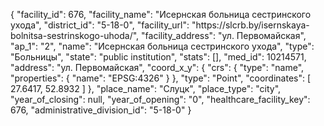{
    "facility_id": 676,
    "facility_name": "Исернская больница сестринского ухода",
    "district_id": "5-18-0",
    "facility_url": "https:\/\/slcrb.by\/isernskaya-bolnitsa-sestrinskogo-uhoda\/",
    "facility_address": "ул. Первомайская",
    "ap_1": "2",
    "name": "Исернская больница сестринского ухода",
    "type": "Больницы",
    "state": "public institution",
    "stats": [],
    "med_id": 10214571,
    "address": "ул. Первомайская",
    "coord_x_y": {
        "crs": {
            "type": "name",
            "properties": {
                "name": "EPSG:4326"
            }
        },
        "type": "Point",
        "coordinates": [
            27.6417,
            52.8932
        ]
    },
    "place_name": "Слуцк",
    "place_type": "city",
    "year_of_closing": null,
    "year_of_opening": "0",
    "healthcare_facility_key": 676,
    "administrative_division_id": "5-18-0"
}